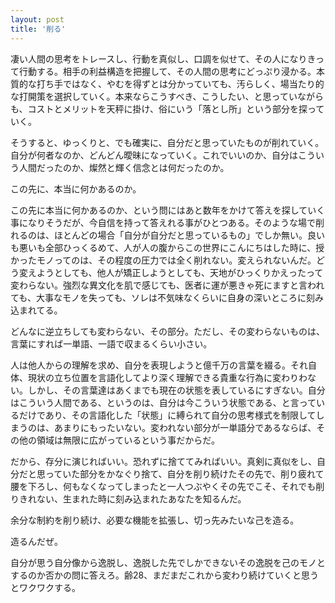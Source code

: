 ```yaml
---
layout: post
title: '削る'
---
```


凄い人間の思考をトレースし、行動を真似し、口調を似せて、その人になりきって行動する。相手の利益構造を把握して、その人間の思考にどっぷり浸かる。本質的な打ち手ではなく、やむを得ずとは分かっていても、汚らしく、場当たり的な打開策を選択していく。本来ならこうすべき、こうしたい、と思っていながらも、コストとメリットを天秤に掛け、俗にいう「落とし所」という部分を探っていく。

そうすると、ゆっくりと、でも確実に、自分だと思っていたものが削れていく。自分が何者なのか、どんどん曖昧になっていく。これでいいのか、自分はこういう人間だったのか、燦然と輝く信念とは何だったのか。

この先に、本当に何かあるのか。

この先に本当に何かあるのか、という問にはあと数年をかけて答えを探していく事になりそうだが、今自信を持って答えれる事がひとつある。そのような場で削れるのは、ほとんどの場合「自分が自分だと思っているもの」でしか無い。良いも悪いも全部ひっくるめて、人が人の腹からこの世界にこんにちはした時に、授かったモノってのは、その程度の圧力では全く削れない。変えられないんだ。どう変えようとしても、他人が矯正しようとしても、天地がひっくりかえったって変わらない。強烈な異文化を肌で感じても、医者に運が悪きゃ死にますと言われても、大事なモノを失っても、ソレは不気味なくらいに自身の深いところに刻み込まれてる。

どんなに逆立ちしても変わらない、その部分。ただし、その変わらないものは、言葉にすれば一単語、一語で収まるくらい小さい。

人は他人からの理解を求め、自分を表現しようと億千万の言葉を綴る。それ自体、現状の立ち位置を言語化してより深く理解できる貴重な行為に変わりわない。しかし、その言葉達はあくまでも現在の状態を表しているにすぎない。自分はこういう人間である、というのは、自分は今こういう状態である、と言っているだけであり、その言語化した「状態」に縛られて自分の思考様式を制限してしまうのは、あまりにもったいない。変われない部分が一単語分であるならば、その他の領域は無限に広がっているという事だからだ。

だから、存分に演じればいい。恐れずに捨ててみればいい。真剣に真似をし、自分だと思っていた部分をかなぐり捨て、自分を削り続けたその先で、削り疲れて腰を下ろし、何もなくなってしまったと一人つぶやくその先でこそ、それでも削りきれない、生まれた時に刻み込まれたあなたを知るんだ。

余分な制約を削り続け、必要な機能を拡張し、切っ先みたいな己を造る。

造るんだぜ。

自分が思う自分像から逸脱し、逸脱した先でしかできないその逸脱を己のモノとするのか否かの問に答えろ。齢28、まだまだこれから変わり続けていくと思うとワクワクする。
